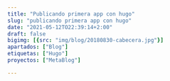 ```yaml
---
title: "Publicando primera app con hugo"
slug: "publicando primera app con hugo"
date: "2021-05-12TO22:39:14+2:00"
draft: false
bigimg: [{src: "img/blog/20180830-cabecera.jpg"}]
apartados: ["Blog"]
etiquetas: ["Hugo"]
proyectos: ["MetaBlog"]

---
```

